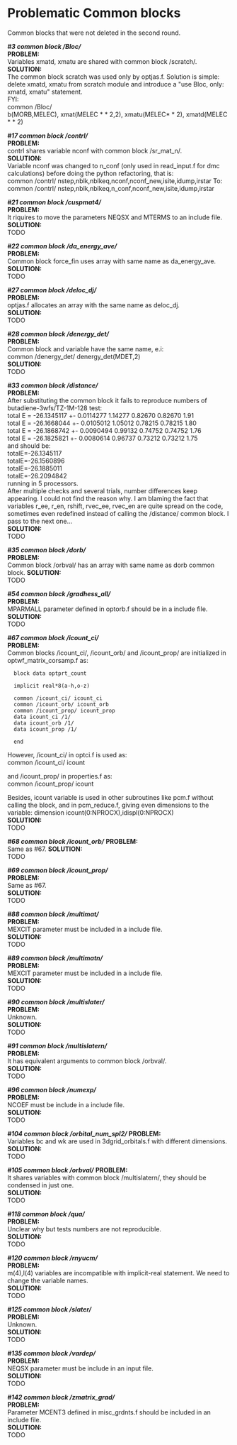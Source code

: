 # Problematic Common blocks

Common blocks that were not deleted in the second round. 

***#3 common block /Bloc/***\
**PROBLEM:** \
Variables xmatd, xmatu are shared with common block /scratch/.
\
**SOLUTION:** \
The common block scratch was used only by optjas.f. Solution is simple: delete xmatd, xmatu from scratch module and introduce a "use Bloc, only: xmatd, xmatu" statement.\
FYI: \
common /Bloc/ \
b(MORB,MELEC), xmat(MELEC * * 2,2), xmatu(MELEC* * 2), xmatd(MELEC * * 2)

***#17 common block /contrl/***\
**PROBLEM:** \
contrl shares variable nconf with common block /sr_mat_n/.\
**SOLUTION:** \
Variable nconf was changed to n_conf (only used in read_input.f for dmc calculations) before doing the python refactoring, that is: \
common /contrl/ nstep,nblk,nblkeq,nconf,nconf_new,isite,idump,irstar
To:\
common /contrl/ nstep,nblk,nblkeq,n_conf,nconf_new,isite,idump,irstar

***#21 common block /cuspmat4/***\
**PROBLEM:** \
It riquires to move the parameters NEQSX and MTERMS to an include file.\
**SOLUTION:** \
TODO

***#22 common block /da_energy_ave/***\
**PROBLEM:** \
Common block force_fin uses array with same name as da_energy_ave.\
**SOLUTION:** \
TODO

***#27  common block /deloc_dj/***\
**PROBLEM:** \
optjas.f allocates an array with the same name as deloc_dj.\
**SOLUTION:** \
TODO

***#28 common block /denergy_det/***\
**PROBLEM:** \
Common block and variable have the same name, e.i:\
common /denergy_det/ denergy_det(MDET,2)\
**SOLUTION:** \
TODO

***#33 common block /distance/***\
**PROBLEM:** \
After substituting the common block it fails to reproduce numbers of butadiene-3wfs/TZ-1M-128 test:\
total E = -26.1345117 +- 0.0114277 1.14277 0.82670 0.82670 1.91\
total E = -26.1668044 +- 0.0105012 1.05012 0.78215 0.78215 1.80\
total E = -26.1868742 +- 0.0090494 0.99132 0.74752 0.74752 1.76\
total E = -26.1825821 +- 0.0080614 0.96737 0.73212 0.73212 1.75\
and should be:\
totalE=-26.1345117\
totalE=-26.1560896\
totalE=-26.1885011\
totalE=-26.2094842\
running in 5 processors.\
After multiple checks and several trials, number differences keep appearing. I could not find the reason why. I am blaming the fact that variables r_ee, r_en, rshift, rvec_ee, rvec_en are quite spread on the code, sometimes even redefined instead of calling the /distance/ common block. I pass to the next one...\
**SOLUTION:** \
TODO

***#35 common block /dorb/***\
**PROBLEM:** \
 Common block /orbval/ has an array with same name as dorb common block.
**SOLUTION:** \
TODO

***#54 common block /gradhess_all/***\
**PROBLEM:** \
MPARMALL parameter defined in optorb.f should be in a include file.\
**SOLUTION:** \
TODO

***#67 common block /icount_ci/***\
**PROBLEM:** \
Common blocks /icount_ci/, /icount_orb/ and /icount_prop/ are initialized in optwf_matrix_corsamp.f as:

      block data optprt_count

      implicit real*8(a-h,o-z)

      common /icount_ci/ icount_ci
      common /icount_orb/ icount_orb
      common /icount_prop/ icount_prop
      data icount_ci /1/
      data icount_orb /1/
      data icount_prop /1/

      end
However, /icount_ci/ in optci.f is used as:\
common /icount_ci/ icount 

and /icount_prop/ in properties.f as:\
common /icount_prop/ icount

Besides, icount variable is used in other subroutines like pcm.f without calling the block, and in pcm_reduce.f, giving even dimensions to the variable:
dimension icount(0:NPROCX),idispl(0:NPROCX)\
**SOLUTION:** \
TODO

***#68 common block /icount_orb/***
**PROBLEM:** \
Same as #67.
**SOLUTION:** \
TODO

***#69 common block /icount_prop/***\
**PROBLEM:** \
Same as #67.\
**SOLUTION:** \
TODO

***#88 common block /multimat/***\
**PROBLEM:** \
MEXCIT parameter must be included in a include file.\
**SOLUTION:** \
TODO

***#89 common block /multimatn/***\
**PROBLEM:** \
MEXCIT parameter must be included in a include file.\
**SOLUTION:** \
TODO

***#90 common block /multislater/***\
**PROBLEM:** \
Unknown.\
**SOLUTION:** \
TODO

***#91 common block /multislatern/***\
**PROBLEM:** \
It has equivalent arguments to common block /orbval/.\
**SOLUTION:** \
TODO

***#96 common block /numexp/***\
**PROBLEM:** \
NCOEF must be include in a include file.\
**SOLUTION:** \
TODO

***#104 common block /orbital_num_spl2/***
**PROBLEM:** \
Variables bc and wk are used in 3dgrid_orbitals.f with different dimensions.\
**SOLUTION:** \
TODO

***#105 common block /orbval/***
**PROBLEM:** \
It shares variables with common block /multislatern/, they should be condensed in just one.\
**SOLUTION:** \
TODO

***#118 common block /qua/***\
**PROBLEM:** \
Unclear why but tests numbers are not reproducible.\
**SOLUTION:** \
TODO

***#120 common block /rnyucm/***\
**PROBLEM:** \
m(4),l(4) variables are incompatible with implicit-real statement. We need to change the variable names.\
**SOLUTION:** \
TODO

***#125 common block /slater/***\
**PROBLEM:** \
Unknown. \
**SOLUTION:** \
TODO

***#135 common block /vardep/***\
**PROBLEM:** \
NEQSX parameter must be include in an input file.\
**SOLUTION:** \
TODO

***#142 common block /zmatrix_grad/***\
**PROBLEM:** \
Parameter MCENT3 defined in misc_grdnts.f should be included in an include file.\
**SOLUTION:** \
TODO
